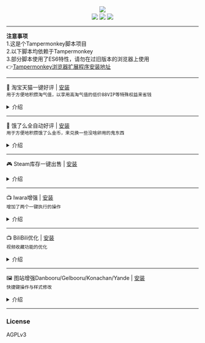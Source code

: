 <div align="center">
    <img src="https://github.com/nekozero/neko0-web-tools/raw/master/img/logo.png" width="400"">
    <br>
    <img src="https://img.shields.io/badge/not-a%20bug-brightgreen.svg"> 
    <img src="https://img.shields.io/badge/it's-a%20feature-brightgreen.svg"> 
    <img src="https://img.shields.io/badge/%F0%9F%90%BE-Neko-ff69b4.svg">
</div>

----

**注意事项**  
1.这是个Tampermonkey脚本项目  
2.以下脚本均依赖于Tampermonkey  
3.部分脚本使用了ES6特性，请勿在过旧版本的浏览器上使用  
👉[Tampermonkey浏览器扩展程序安装地址](https://chrome.google.com/webstore/detail/tampermonkey/dhdgffkkebhmkfjojejmpbldmpobfkfo)  

---

🛒 淘宝天猫一键好评 | [安装](https://greasyfork.org/zh-CN/scripts/14744)  
`用于方便地积攒淘气值，以享用高淘气值的低价88VIP等特殊权益来省钱`
<details>

<summary>介绍</summary>

![](https://raw.githubusercontent.com/jojuniori/neko0-web-tools/master/img/taobao-Anti-detection.gif)

已更新写入评语时按全角句号(中文句号)分割已存储的评语并进行随机排序的功能选项  
随机抽取3个内容进行删除处理  
以此规避淘宝那套“滥用评价功能惩罚”的自动检测  
默认开启此功能

### ⚠️虽然有随机功能来规避
### ⚠️但是用的人多了后有些组合还是会被淘宝记录检测的  
### ⚠️所以追求完美的请务必使用自定义评语功能  
### ⚠️评价完一条后等几秒钟再评价下一条，不然被检测几率很高  

**自定义功能在评价页右下角有小齿轮用来设置**  
**输入框右上角的数字是字数统计**  

关于评价查看：

https://rate.taobao.com/myRate.htm "评价管理" -> "给他人的评价"

![](https://raw.githubusercontent.com/jojuniori/neko0-web-tools/master/img/taobao-myRate.png)

在淘宝&天猫评价页面添加一键好评按钮

![](https://raw.githubusercontent.com/jojuniori/neko0-web-tools/master/img/taobao-config1.png)

![](https://raw.githubusercontent.com/jojuniori/neko0-web-tools/master/img/taobao-config2.png)

淘宝一键好评：

![](https://raw.githubusercontent.com/jojuniori/neko0-web-tools/master/img/taobao2.png)

![](https://raw.githubusercontent.com/jojuniori/neko0-web-tools/master/img/taobao3.png)

![](https://raw.githubusercontent.com/jojuniori/neko0-web-tools/master/img/taobao4.png)

天猫一键好评：

![](https://raw.githubusercontent.com/jojuniori/neko0-web-tools/master/img/taobao5.png)

![](https://raw.githubusercontent.com/jojuniori/neko0-web-tools/master/img/taobao6.png)

[2020-12-14] 已更新在列表页直接一键好评：

![](https://raw.githubusercontent.com/jojuniori/neko0-web-tools/master/img/taobao-update1.png)


[2020-12-24] 加入一键自动全部好评功能，会根据已设定的内容自动挨个好评列表中的待评价商品：

![](https://raw.githubusercontent.com/jojuniori/neko0-web-tools/master/img/taobao-update2.png)

</details>

----

🍔 饿了么全自动好评 | [安装](https://greasyfork.org/zh-CN/scripts/369326)  
`用于方便地积攒饿了么金币，来兑换一些没啥卵用的鬼东西`
<details>

<summary>介绍</summary>

对于我这种天天点外卖的每次都要一个个去点星简直太麻烦了  
自动化是好文明，懒是第一生产力

安装后进入 https://h5.ele.me/  
点击右下角的自动好评就会开始执行  
会自动给未评价的订单打上好评  
如果有不想打好评的可以提前手动评价掉  

如果有人有改进意向欢迎Pull Requests

![](https://raw.githubusercontent.com/nekozero/neko0-web-tools/master/img/eleme.gif)

</details>

---

🎮 Steam库存一键出售 | [安装](https://greasyfork.org/zh-CN/scripts/35770)
<details>
<summary>介绍</summary>

### 

库存和重复的卡太多的时候很实用

毕竟一个个写价格确认好几次太麻烦了

会自动获取起价，默认发售价格为起价+0.02

可安装后在脚本代码中自由调整

![](https://raw.githubusercontent.com/nekozero/neko0-web-tools/master/img/steam.png)

</details>

----

📺 Iwara增强 | [安装](https://greasyfork.org/zh-CN/scripts/382345)  
`增加了两个一键执行的操作`
<details>
<summary>介绍</summary>

目前提供了以下功能
1. 复制名字：复制出 “作者 - 作品名” 格式的名字
2. 一键复制名字 并 喜欢+关注+下载：按下即可复制名字，Like，Follow，并Download Source画质 的文件
3. 功能按钮移动到顶部，点赞过的按钮更醒目，进入视频后不用往下滚动就能一目了然看到自己有没有点赞(下载)过这个视频
4. 进入Ecchi版面自动点击R18警告的继续按钮
5. 分辨率检测功能，视频播放选项里分辨率选为Source的话每次进去就能看见作者上传的最高分辨率是多少了

用于收藏视频作品再方便不过了

并不影响页面其他原有功能

![](https://raw.githubusercontent.com/nekozero/neko0-web-tools/master/img/iwara1.png)

![](https://raw.githubusercontent.com/nekozero/neko0-web-tools/master/img/iwara2.png)

Rin真是太棒了我™舔爆

</details>

----

📺 BiliBili优化 | [安装](https://greasyfork.org/zh-CN/scripts/398155)  
`视频收藏功能的优化`
<details>
<summary>介绍</summary>

### 

收藏视频弹窗优化

使用前：
![](https://raw.githubusercontent.com/nekozero/neko0-web-tools/master/img/bilibili1.png)

使用后：
![](https://raw.githubusercontent.com/nekozero/neko0-web-tools/master/img/bilibili2.png)

</details>

----

🖼 图站增强Danbooru/Gelbooru/Konachan/Yande | [安装](https://greasyfork.org/zh-CN/scripts/387907)  
`快捷键操作与样式修改`
<details>
<summary>介绍</summary>

### 

加入了快捷键操作

* 按下 `←` 或 `A` 上一页
* 按下 `→` 或 `D` 下一页
* 按下 `S` 或 `O` 查看原图 (source/original)
* 按下 `F` 查看来源页面 (from)

Added shortcut key operation

* Press `←` or `A` to the previous page

* Press `→` or `D` to the next page

* Press `S` or `O` to view the original image (source/original)

* Press `F` to view the source page (from)

</details>

----

### License

AGPLv3
